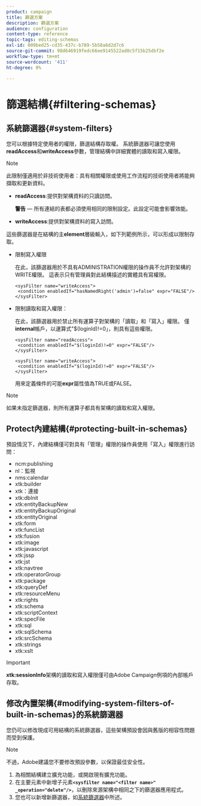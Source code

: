 ```yaml
---
product: campaign
title: 篩選方案
description: 篩選方案
audience: configuration
content-type: reference
topic-tags: editing-schemas
exl-id: 009bed25-cd35-437c-b789-5b58a6d2d7c6
source-git-commit: 98d646919fedc66ee9145522ad0c5f15b25dbf2e
workflow-type: tm+mt
source-wordcount: '411'
ht-degree: 0%

---
```


# 篩選結構{#filtering-schemas}

## 系統篩選器{#system-filters}

您可以根據特定使用者的權限，篩選結構存取權。 系統篩選器可讓您使用&#x200B;**readAccess**&#x200B;和&#x200B;**writeAccess**&#x200B;參數，管理結構中詳細實體的讀取和寫入權限。

>[!NOTE]
>
>此限制僅適用於非技術使用者：具有相關權限或使用工作流程的技術使用者將能夠擷取和更新資料。

* **readAccess**:提供對架構資料的只讀訪問。

   **警告**  — 所有連結的表都必須使用相同的限制設定。此設定可能會影響效能。

* **writeAccess**:提供對架構資料的寫入訪問。

這些篩選器是在結構的主&#x200B;**element**&#x200B;層級輸入，如下列範例所示，可以形成以限制存取。

* 限制寫入權限

   在此，該篩選器用於不具有ADMINISTRATION權限的操作員不允許對架構的WRITE權限。 這表示只有管理員對此結構描述的實體具有寫權限。

   ```
   <sysFilter name="writeAccess">      
    <condition enabledIf="hasNamedRight('admin')=false" expr="FALSE"/>    
   </sysFilter>
   ```

* 限制讀取和寫入權限：

   在此，該篩選器用於禁止所有運算子對架構的「讀取」和「寫入」權限。 僅&#x200B;**internal**&#x200B;帳戶，以運算式&quot;$(loginId)!=0」，則具有這些權限。

   ```
   <sysFilter name="readAccess"> 
    <condition enabledIf="$(loginId)!=0" expr="FALSE"/>
   </sysFilter>
   
   <sysFilter name="writeAccess">  
    <condition enabledIf="$(loginId)!=0" expr="FALSE"/>
   </sysFilter>
   ```

   用來定義條件的可能&#x200B;**expr**&#x200B;屬性值為TRUE或FALSE。

>[!NOTE]
>
>如果未指定篩選器，則所有運算子都具有架構的讀取和寫入權限。

## Protect內建結構{#protecting-built-in-schemas}

預設情況下，內建結構僅可對具有「管理」權限的操作員使用「寫入」權限進行訪問：

* ncm:publishing
* nl：監視
* nms:calendar
* xtk:builder
* xtk：連接
* xtk:dbInit
* xtk:entityBackupNew
* xtk:entityBackupOriginal
* xtk:entityOriginal
* xtk:form
* xtk:funcList
* xtk:fusion
* xtk:image
* xtk:javascript
* xtk:jssp
* xtk:jst
* xtk:navtree
* xtk:operatorGroup
* xtk:package
* xtk:queryDef
* xtk:resourceMenu
* xtk:rights
* xtk:schema
* xtk:scriptContext
* xtk:specFile
* xtk:sql
* xtk:sqlSchema
* xtk:srcSchema
* xtk:strings
* xtk:xslt

>[!IMPORTANT]
>
>**xtk:sessionInfo**&#x200B;架構的讀取和寫入權限僅可由Adobe Campaign例項的內部帳戶存取。

## 修改內置架構{#modifying-system-filters-of-built-in-schemas}的系統篩選器

您仍可以修改現成可用結構的系統篩選器，這些架構預設會因與舊版的相容性問題而受到保護。

>[!NOTE]
>
>不過，Adobe建議您不要修改預設參數，以保證最佳安全性。

1. 為相關結構建立擴充功能，或開啟現有擴充功能。
1. 在主要元素中新增子元素&#x200B;**`<sysfilter name="<filter name>" _operation="delete"/>`**，以刪除來源架構中相同之下的篩選器應用程式。
1. 您也可以新增新篩選器，如[系統篩選器](#system-filters)中所述。
